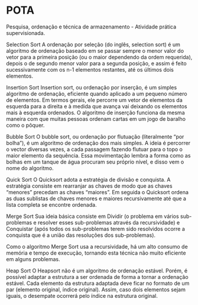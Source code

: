 # POTA
Pesquisa, ordenação e técnica de armazenamento - Atividade prática supervisionada.

Selection Sort
A ordenação por seleção (do inglês, selection sort) é um algoritmo de ordenação baseado em se passar sempre o menor valor do vetor para a primeira posição (ou o maior dependendo da ordem requerida), depois o de segundo menor valor para a segunda posição, e assim é feito sucessivamente com os n-1 elementos restantes, até os últimos dois elementos.

Insertion Sort
Insertion sort, ou ordenação por inserção, é um simples algoritmo de ordenação, eficiente quando aplicado a um pequeno número de elementos. Em termos gerais, ele percorre um vetor de elementos da esquerda para a direita e à medida que avança vai deixando os elementos mais à esquerda ordenados. O algoritmo de inserção funciona da mesma maneira com que muitas pessoas ordenam cartas em um jogo de baralho como o pôquer.

Bubble Sort
O bubble sort, ou ordenação por flutuação (literalmente “por bolha”), é um algoritmo de ordenação dos mais simples. A ideia é percorrer o vector diversas vezes, a cada passagem fazendo flutuar para o topo o maior elemento da sequência. Essa movimentação lembra a forma como as bolhas em um tanque de água procuram seu próprio nível, e disso vem o nome do algoritmo.

Quick Sort
O Quicksort adota a estratégia de divisão e conquista. A estratégia consiste em rearranjar as chaves de modo que as chaves “menores” precedam as chaves “maiores”. Em seguida o Quicksort ordena as duas sublistas de chaves menores e maiores recursivamente até que a lista completa se encontre ordenada.

Merge Sort
Sua ideia básica consiste em Dividir (o problema em vários sub-problemas e resolver esses sub-problemas através da recursividade) e Conquistar (após todos os sub-problemas terem sido resolvidos ocorre a conquista que é a união das resoluções dos sub-problemas).

Como o algoritmo Merge Sort usa a recursividade, há um alto consumo de memória e tempo de execução, tornando esta técnica não muito eficiente em alguns problemas.

Heap Sort
O Heapsort não é um algoritmo de ordenação estável. Porém, é possível adaptar a estrutura a ser ordenada de forma a tornar a ordenação estável. Cada elemento da estrutura adaptada deve ficar no formato de um par (elemento original, índice original). Assim, caso dois elementos sejam iguais, o desempate ocorrerá pelo índice na estrutura original.
